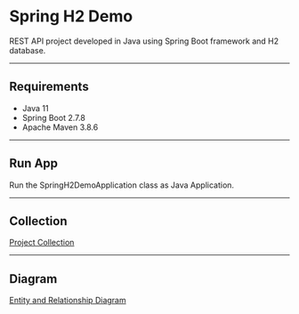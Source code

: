 # Spring H2 Demo

REST API project developed in Java using Spring Boot framework and H2 database.

---

## Requirements

- Java 11
- Spring Boot 2.7.8
- Apache Maven 3.8.6

---

## Run App

Run the SpringH2DemoApplication class as Java Application.

---

## Collection

[Project Collection](https://github.com/erebelo/spring-h2-demo/tree/develop/collection)

---

## Diagram

[Entity and Relationship Diagram](https://github.com/erebelo/spring-h2-demo/blob/develop/diagram/Entity%20and%20Relationship%20Diagram.PNG)
